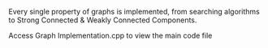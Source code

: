 Every single property of graphs is implemented, from searching algorithms to Strong Connected & Weakly Connected Components.

Access Graph Implementation.cpp to view the main code file

